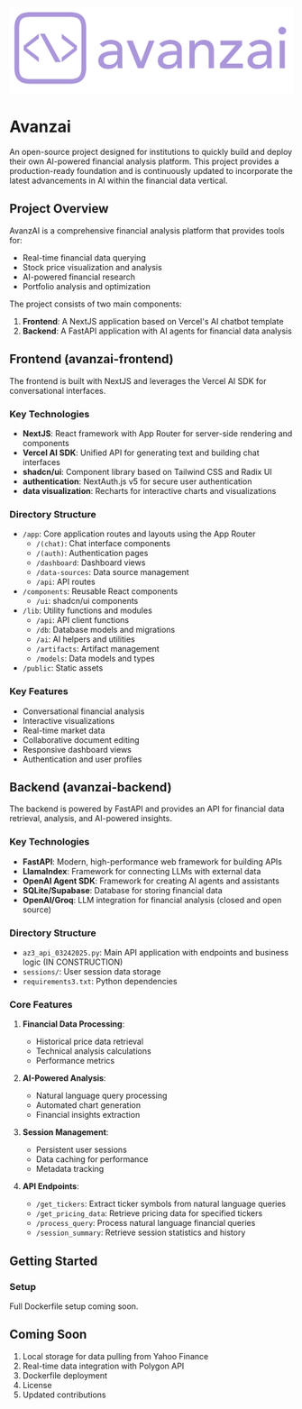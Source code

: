 <p align="center">
  <img src="avanzai-frontend/public/images/avanzai_color_logo.png" alt="Avanzai Logo" width="600"/>
</p>

# Avanzai

An open-source project designed for institutions to quickly build and deploy their own AI-powered financial analysis platform. This project provides a production-ready foundation and is continuously updated to incorporate the latest advancements in AI within the financial data vertical.

## Project Overview

AvanzAI is a comprehensive financial analysis platform that provides tools for:
- Real-time financial data querying
- Stock price visualization and analysis
- AI-powered financial research
- Portfolio analysis and optimization

The project consists of two main components:
1. **Frontend**: A NextJS application based on Vercel's AI chatbot template
2. **Backend**: A FastAPI application with AI agents for financial data analysis

## Frontend (avanzai-frontend)

The frontend is built with NextJS and leverages the Vercel AI SDK for conversational interfaces.

### Key Technologies

- **NextJS**: React framework with App Router for server-side rendering and components
- **Vercel AI SDK**: Unified API for generating text and building chat interfaces
- **shadcn/ui**: Component library based on Tailwind CSS and Radix UI
- **authentication**: NextAuth.js v5 for secure user authentication
- **data visualization**: Recharts for interactive charts and visualizations

### Directory Structure

- `/app`: Core application routes and layouts using the App Router
  - `/(chat)`: Chat interface components
  - `/(auth)`: Authentication pages
  - `/dashboard`: Dashboard views
  - `/data-sources`: Data source management
  - `/api`: API routes
- `/components`: Reusable React components
  - `/ui`: shadcn/ui components
- `/lib`: Utility functions and modules
  - `/api`: API client functions
  - `/db`: Database models and migrations
  - `/ai`: AI helpers and utilities
  - `/artifacts`: Artifact management
  - `/models`: Data models and types
- `/public`: Static assets

### Key Features

- Conversational financial analysis
- Interactive visualizations
- Real-time market data
- Collaborative document editing
- Responsive dashboard views
- Authentication and user profiles

## Backend (avanzai-backend)

The backend is powered by FastAPI and provides an API for financial data retrieval, analysis, and AI-powered insights.

### Key Technologies

- **FastAPI**: Modern, high-performance web framework for building APIs
- **LlamaIndex**: Framework for connecting LLMs with external data
- **OpenAI Agent SDK**: Framework for creating AI agents and assistants
- **SQLite/Supabase**: Database for storing financial data
- **OpenAI/Groq**: LLM integration for financial analysis (closed and open source)


### Directory Structure

- `az3_api_03242025.py`: Main API application with endpoints and business logic (IN CONSTRUCTION)
- `sessions/`: User session data storage
- `requirements3.txt`: Python dependencies

### Core Features

1. **Financial Data Processing**:
   - Historical price data retrieval
   - Technical analysis calculations
   - Performance metrics

2. **AI-Powered Analysis**:
   - Natural language query processing
   - Automated chart generation
   - Financial insights extraction

3. **Session Management**:
   - Persistent user sessions
   - Data caching for performance
   - Metadata tracking

4. **API Endpoints**:
   - `/get_tickers`: Extract ticker symbols from natural language queries
   - `/get_pricing_data`: Retrieve pricing data for specified tickers
   - `/process_query`: Process natural language financial queries
   - `/session_summary`: Retrieve session statistics and history

## Getting Started

### Setup

Full Dockerfile setup coming soon.

## Coming Soon

1. Local storage for data pulling from Yahoo Finance
2. Real-time data integration with Polygon API
3. Dockerfile deployment
4. License
5. Updated contributions

